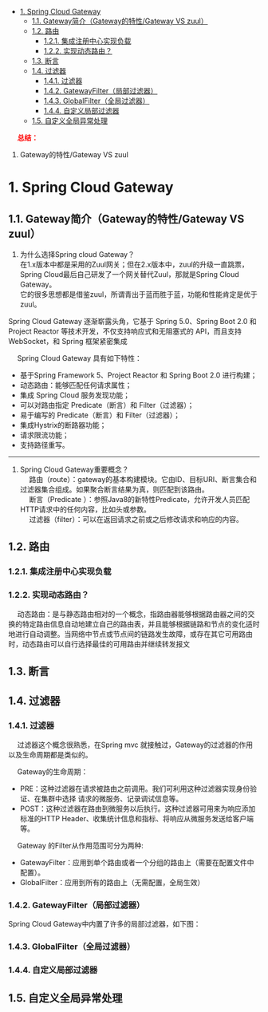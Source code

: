 
<!-- TOC -->

- [1. Spring Cloud Gateway](#1-spring-cloud-gateway)
    - [1.1. Gateway简介（Gateway的特性/Gateway VS zuul）](#11-gateway简介gateway的特性gateway-vs-zuul)
    - [1.2. 路由](#12-路由)
        - [1.2.1. 集成注册中心实现负载](#121-集成注册中心实现负载)
        - [1.2.2. 实现动态路由？](#122-实现动态路由)
    - [1.3. 断言](#13-断言)
    - [1.4. 过滤器](#14-过滤器)
        - [1.4.1. 过滤器](#141-过滤器)
        - [1.4.2. GatewayFilter（局部过滤器）](#142-gatewayfilter局部过滤器)
        - [1.4.3. GlobalFilter（全局过滤器）](#143-globalfilter全局过滤器)
        - [1.4.4. 自定义局部过滤器](#144-自定义局部过滤器)
    - [1.5. 自定义全局异常处理](#15-自定义全局异常处理)

<!-- /TOC -->

&emsp; **<font color = "red">总结：</font>**  
1. Gateway的特性/Gateway VS zuul  



# 1. Spring Cloud Gateway
<!-- 

*** Spring Cloud Gateway夺命连环10问？
https://mp.weixin.qq.com/s/YdMQTVH8vqKnWXyRXxTmag
网关Spring Cloud Gateway科普 
https://mp.weixin.qq.com/s/NIc6bredbMF2jpabagv2lg

-->



## 1.1. Gateway简介（Gateway的特性/Gateway VS zuul）  

1. 为什么选择Spring cloud Gateway？  
在1.x版本中都是采用的Zuul网关；但在2.x版本中，zuul的升级一直跳票，Spring Cloud最后自己研发了一个网关替代Zuul，那就是Spring Cloud Gateway。  
它的很多思想都是借鉴zuul，所谓青出于蓝而胜于蓝，功能和性能肯定是优于zuul。  

Spring Cloud Gateway 逐渐崭露头角，它基于 Spring 5.0、Spring Boot 2.0 和 Project Reactor 等技术开发，不仅支持响应式和无阻塞式的 API，而且支持 WebSocket，和 Spring 框架紧密集成  


&emsp; Spring Cloud Gateway 具有如下特性：

* 基于Spring Framework 5、Project Reactor 和 Spring Boot 2.0 进行构建；
* 动态路由：能够匹配任何请求属性；  
* 集成 Spring Cloud 服务发现功能；
* 可以对路由指定 Predicate（断言）和 Filter（过滤器）；
* 易于编写的 Predicate（断言）和 Filter（过滤器）；
* 集成Hystrix的断路器功能；
* 请求限流功能；
* 支持路径重写。  



------------
1. Spring Cloud Gateway重要概念？  
&emsp; 路由（route）：gateway的基本构建模块。它由ID、目标URI、断言集合和过滤器集合组成。如果聚合断言结果为真，则匹配到该路由。  
&emsp; 断言（Predicate ）：参照Java8的新特性Predicate，允许开发人员匹配HTTP请求中的任何内容，比如头或参数。  
&emsp; 过滤器（filter）：可以在返回请求之前或之后修改请求和响应的内容。  


## 1.2. 路由  


### 1.2.1. 集成注册中心实现负载  



### 1.2.2. 实现动态路由？  
<!-- 

https://mp.weixin.qq.com/s/bFEIYPZOhisg8skjMDvdJw
-->
&emsp; 动态路由：是与静态路由相对的一个概念，指路由器能够根据路由器之间的交换的特定路由信息自动地建立自己的路由表，并且能够根据链路和节点的变化适时地进行自动调整。当网络中节点或节点间的链路发生故障，或存在其它可用路由时，动态路由可以自行选择最佳的可用路由并继续转发报文  


## 1.3. 断言  


## 1.4. 过滤器
### 1.4.1. 过滤器  
&emsp; 过滤器这个概念很熟悉，在Spring mvc 就接触过，Gateway的过滤器的作用以及生命周期都是类似的。  

&emsp; Gateway的生命周期：

* PRE：这种过滤器在请求被路由之前调用。我们可利用这种过滤器实现身份验证、在集群中选择 请求的微服务、记录调试信息等。  
* POST：这种过滤器在路由到微服务以后执行。这种过滤器可用来为响应添加标准的HTTP Header、收集统计信息和指标、将响应从微服务发送给客户端等。  

&emsp; Gateway 的Filter从作用范围可分为两种:

* GatewayFilter：应用到单个路由或者一个分组的路由上（需要在配置文件中配置）。  
* GlobalFilter：应用到所有的路由上（无需配置，全局生效）  



### 1.4.2. GatewayFilter（局部过滤器）
Spring Cloud Gateway中内置了许多的局部过滤器，如下图：  


### 1.4.3. GlobalFilter（全局过滤器）  



### 1.4.4. 自定义局部过滤器  
<!-- 
Gateway：自定义过滤器 
https://mp.weixin.qq.com/s/1QQYCM4dTjzbkF9FJjB5qw

-->


## 1.5. 自定义全局异常处理


